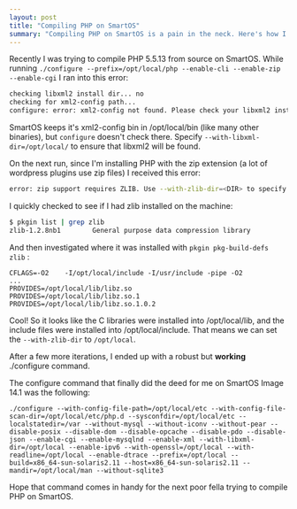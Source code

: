 ```yaml
---
layout: post
title: "Compiling PHP on SmartOS"
summary: "Compiling PHP on SmartOS is a pain in the neck. Here's how I did it."
---
```


Recently I was trying to compile PHP 5.5.13 from source on SmartOS. While running `./configure --prefix=/opt/local/php --enable-cli --enable-zip --enable-cgi` I ran into this error: 

```bash
checking libxml2 install dir... no
checking for xml2-config path...
configure: error: xml2-config not found. Please check your libxml2 installation.
```

SmartOS keeps it's xml2-config bin in /opt/local/bin (like many other binaries), but `configure` doesn't check there. Specify `--with-libxml-dir=/opt/local/` to ensure that libxml2 will be found.

On the next run, since I'm installing PHP with the zip extension (a lot of wordpress plugins use zip files) I received this error: 

```bash
error: zip support requires ZLIB. Use --with-zlib-dir=<DIR> to specify prefix where ZLIB include and library are located
```

I quickly checked to see if I had zlib installed on the machine: 

```bash
$ pkgin list | grep zlib
zlib-1.2.8nb1        General purpose data compression library
```

And then investigated where it was installed with `pkgin pkg-build-defs zlib` :

```
CFLAGS=-O2    -I/opt/local/include -I/usr/include -pipe -O2
...
PROVIDES=/opt/local/lib/libz.so
PROVIDES=/opt/local/lib/libz.so.1
PROVIDES=/opt/local/lib/libz.so.1.0.2
```

Cool! So it looks like the C libraries were installed into /opt/local/lib, and the include files were installed into /opt/local/include. That means we can set the `--with-zlib-dir` to `/opt/local`.

After a few more iterations, I ended up with a robust but **working** ./configure command.

The configure command that finally did the deed for me on SmartOS Image 14.1 was the following: 

```
./configure --with-config-file-path=/opt/local/etc --with-config-file-scan-dir=/opt/local/etc/php.d --sysconfdir=/opt/local/etc --localstatedir=/var --without-mysql --without-iconv --without-pear --disable-posix --disable-dom --disable-opcache --disable-pdo --disable-json --enable-cgi --enable-mysqlnd --enable-xml --with-libxml-dir=/opt/local --enable-ipv6 --with-openssl=/opt/local --with-readline=/opt/local --enable-dtrace --prefix=/opt/local --build=x86_64-sun-solaris2.11 --host=x86_64-sun-solaris2.11 --mandir=/opt/local/man --without-sqlite3
```

Hope that command comes in handy for the next poor fella trying to compile PHP on SmartOS.